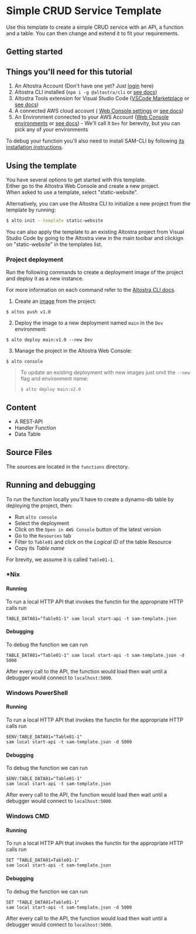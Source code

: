 # Simple CRUD Service Template

Use this template to create a simple CRUD service with an API, a function and a table.
You can then change and extend it to fit your requirements.

## Getting started

## Things you'll need for this tutorial
1. An Altostra Account (Don't have one yet? Just [login](https://app.altostra.com) here)
1. Altostra CLI installed (`npm i -g @altostra/cli` or [see docs](../reference/CLI/altostra-cli.html#installation))
1. Altostra Tools extension for Visual Studio Code ([VSCode Marketplace](https://marketplace.visualstudio.com/items?itemName=Altostra.altostra) or [see docs](../getting-started/installation.html#install-the-visual-studio-code-extension))
1. A connected AWS cloud account ( [Web Console settings](https://app.altostra.com/settings)  or [see docs](../getting-started/connect-your-accounts.html#connect-your-cloud-service-accounts))
1. An Environment connected to your AWS Account ([Web Console environments](https://app.altostra.com/environments) or [see docs](../howto/envs/manage-environments.html)) - We'll call it `Dev` for berevity, but you can pick any of your environments

To debug your function you'll also need to install SAM-CLI by following
[its installation instructions](https://docs.aws.amazon.com/serverless-application-model/latest/developerguide/serverless-sam-cli-install.html).


## Using the template

You have several options to get started with this template.  
Either go to the Altostra Web Console and create a new project.  
When asked to use a template, select "static-website".

Alternatively, you can use the Altostra CLI to initialize a new project from the template by running:
```sh
$ alto init --template static-website
```

You can also apply the template to an existing Altostra project from Visual Studio Code by going
to the Altostra view in the main toolbar and clickign on "static-website" in the templates list.

### Project deployment

Run the following commands to create a deployment image of the project and deploy it as a new instance.

For more information on each command refer to the [Altostra CLI docs](https://docs.altostra.com/reference/CLI/altostra-cli.html).

1. Create an
[image](https://docs.altostra.com/howto/projects/deploy-project.html#create-a-project-image)
from the project:
```shell
$ altos push v1.0
```
2. Deploy the image to a new deployment named `main` in the `Dev` environment:
```shell
$ alto deploy main:v1.0 --new Dev
```
3. Manage the project in the Altostra Web Console:
```shell
$ alto console
```

> To update an existing deployment with new images just omit the `--new` flag and environment name:
> ```shell
> $ alto deploy main:v2.0
>```

## Content
* A REST-API
* Handler Function
* Data Table

## Source Files
The sources are located in the `functions` directory.

## Running and debugging

To run the function locally you'll have to create a dynamo-db table by deploying the project, then:
- Run `alto console`
- Select the deployment
- Click on the `Open in AWS Console` button of the latest version
- Go to the `Resources` tab
- Filter to `Table01` and click on the *Logical ID* of the table Resource
- Copy its *Table name*

For brevity, we assume it is called `Table01-1`.

### *Nix

#### Running
To run a local HTTP API that invokes the functin for the appropriate HTTP calls run
```shell
TABLE_DATA01="Table01-1" sam local start-api -t sam-template.json
```

#### Debugging
To debug the function we can run
```shell
TABLE_DATA01="Table01-1" sam local start-api -t sam-template.json -d 5000
```
After every call to the API, the function would load then wait until a debugger
would connect to `localhost:5000`.


### Windows PowerShell 

#### Running
To run a local HTTP API that invokes the functin for the appropriate HTTP calls run
```shell
$ENV:TABLE_DATA01="Table01-1" 
sam local start-api -t sam-template.json -d 5000
```

#### Debugging
To debug the function we can run
```shell
$ENV:TABLE_DATA01="Table01-1" 
sam local start-api -t sam-template.json
```
After every call to the API, the function would load then wait until a debugger
would connect to `localhost:5000`.

### Windows CMD

#### Running
To run a local HTTP API that invokes the functin for the appropriate HTTP calls run
```shell
SET "TABLE_DATA01=Table01-1" 
sam local start-api -t sam-template.json
```

#### Debugging
To debug the function we can run
```shell
SET "TABLE_DATA01=Table01-1" 
sam local start-api -t sam-template.json -d 5000
```
After every call to the API, the function would load then wait until a debugger
would connect to `localhost:5000`.
